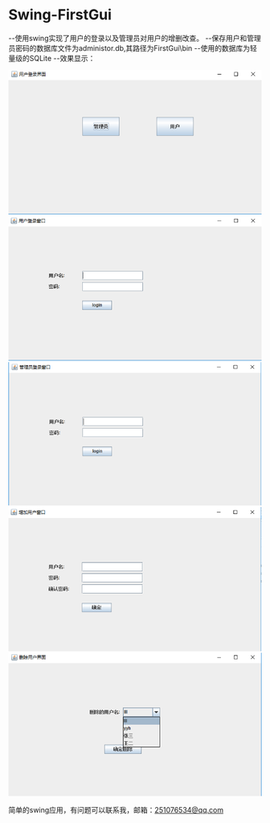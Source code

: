 # Swing-FirstGui
--使用swing实现了用户的登录以及管理员对用户的增删改查。
--保存用户和管理员密码的数据库文件为administor.db,其路径为FirstGui\bin
--使用的数据库为轻量级的SQLite
--效果显示：

![image](https://github.com/yanhowever/Swing-FirstGui/blob/master/%E7%95%8C%E9%9D%A2%E6%98%BE%E7%A4%BA%E5%9B%BE%E7%89%87/%E7%94%A8%E6%88%B7%E9%80%89%E6%8B%A9%E7%95%8C%E9%9D%A2.jpg)
![image](https://github.com/yanhowever/Swing-FirstGui/blob/master/%E7%95%8C%E9%9D%A2%E6%98%BE%E7%A4%BA%E5%9B%BE%E7%89%87/%E7%94%A8%E6%88%B7%E7%99%BB%E5%BD%95.jpg)
![image](https://github.com/yanhowever/Swing-FirstGui/blob/master/%E7%95%8C%E9%9D%A2%E6%98%BE%E7%A4%BA%E5%9B%BE%E7%89%87/%E7%AE%A1%E7%90%86%E5%91%98%E7%99%BB%E5%BD%95%E7%95%8C%E9%9D%A2.jpg)
![image](https://github.com/yanhowever/Swing-FirstGui/blob/master/%E7%95%8C%E9%9D%A2%E6%98%BE%E7%A4%BA%E5%9B%BE%E7%89%87/%E5%A2%9E%E5%8A%A0%E7%94%A8%E6%88%B7%E7%95%8C%E9%9D%A2.jpg)
![image](https://github.com/yanhowever/Swing-FirstGui/blob/master/%E7%95%8C%E9%9D%A2%E6%98%BE%E7%A4%BA%E5%9B%BE%E7%89%87/%E5%88%A0%E9%99%A4%E7%94%A8%E6%88%B7%E7%95%8C%E9%9D%A2.jpg)


简单的swing应用，有问题可以联系我，邮箱：251076534@qq.com
